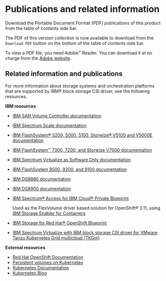 # Publications and related information

Download the Portable Document Format (PDF) publications of this product from the table of contents side bar.

The PDF of this version collection is now available to download from the `Download PDF` button on the bottom of the table of contents side bar.

To view a PDF file, you need Adobe™ Reader. You can download it at no charge from the [Adobe website](http://get.adobe.com/reader/).

## Related information and publications

For more information about storage systems and orchestration platforms that are supported by IBM® block storage CSI driver, see the following resources.

**IBM resources**

- [IBM SAN Volume Controller documentation](https://www.ibm.com/docs/sanvolumecontroller)
- [IBM Spectrum Scale documentation](https://www.ibm.com/docs/spectrum-scale)
- [IBM FlashSystem® 5200, 5000, 5100, Storwize® V5100 and V5000E documentation](https://www.ibm.com/docs/flashsystem-5x00)
- [IBM FlashSystem™ 7300, 7200, and Storwize V7000 documentation](https://www.ibm.com/docs/flashsystem-7x00)
- [IBM Spectrum Virtualize as Software Only documentation](https://www.ibm.com/docs/spectrumvirtualsoftw)
- [IBM FlashSystem 9500, 9200, and 9100 documentation](https://www.ibm.com/docs/flashsystem-9x00)
- [IBM DS8880 documentation](https://www.ibm.com/docs/ds8880)
- [IBM DS8900 documentation](https://www.ibm.com/docs/ds8900)
- [IBM Spectrum® Access for IBM Cloud® Private Blueprint](https://www-01.ibm.com/common/ssi/cgi-bin/ssialias?htmlfid=TSW03569USEN&)

    Used as the FlexVolume driver based solution for OpenShift® 3.11, using [IBM Storage Enabler for Containers](https://www.ibm.com/docs/stgenablercontainers)

- [IBM Storage for Red Hat® OpenShift Blueprint](http://www.redbooks.ibm.com/abstracts/redp5565.html?Open)
- [IBM Spectrum Virtualize with IBM block storage CSI driver for VMware Tanzu Kubernetes Grid multicloud (TKGm)](https://www.ibm.com/support/pages/node/6616257)

**External resources**
- [Red Hat OpenShift Documentation](https://docs.openshift.com/)   
- [Persistent volumes on Kubernetes](https://kubernetes.io/docs/concepts/storage/volumes/)
- [Kubernetes Documentation](https://kubernetes.io/docs/home/)
- [Kubernetes Blog](https://kubernetes.io/blog/)

